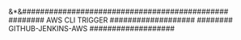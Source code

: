  &*&##############################################
######## AWS CLI TRIGGER    ###################
######## GITHUB-JENKINS-AWS ###################  
